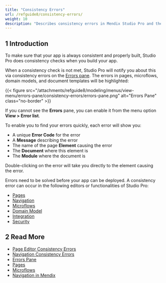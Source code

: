 ```yaml
---
title: "Consistency Errors"
url: /refguide8/consistency-errors/
weight: 10
description: "Describes consistency errors in Mendix Studio Pro and the way to fix them."
---
```


## 1 Introduction 

To make sure that your app is always consistent and properly built, Studio Pro does consistency checks when you build your app. 

When a consistency check is not met, Studio Pro will notify you about this via consistency errors on the [Errors pane](/refguide8/errors-pane/). The errors in pages, microflows, domain models, and document templates will be highlighted:

{{< figure src="/attachments/refguide8/modeling/menus/view-menu/errors-pane/consistency-errors/errors-pane.png" alt="Errors Pane" class="no-border" >}}

If you cannot see the **Errors** pane, you can enable it from the menu option **View > Error list**.

To enable you to find your errors quickly, each error will show you:

* A unique **Error Code** for the error
* A **Message** describing the error
* The name of the page **Element** causing the error
* The **Document** where this element is
* The **Module** where the document is

Double-clicking on the error will take you directly to the element causing the error.

Errors need to be solved before your app can be deployed. A consistency error can occur in the following editors or functionalities of Studio Pro:

* [Pages](/refguide8/consistency-errors-pages/) 
* [Navigation](/refguide8/consistency-errors-navigation/) 
* [Microflows](/refguide8/microflows/)
* [Domain Model](/refguide8/domain-model/)
* [Integration](/refguide8/integration/)
* [Security](/refguide8/security/)

## 2 Read More

* [Page Editor Consistency Errors](/refguide8/consistency-errors-pages/)
* [Navigation Consistency Errors](/refguide8/consistency-errors-navigation/)
* [Errors Pane](/refguide8/errors-pane/)
* [Pages](/refguide8/pages/)
* [Microflows](/refguide8/microflows/) 
* [Navigation in Mendix](/refguide8/navigation/)
